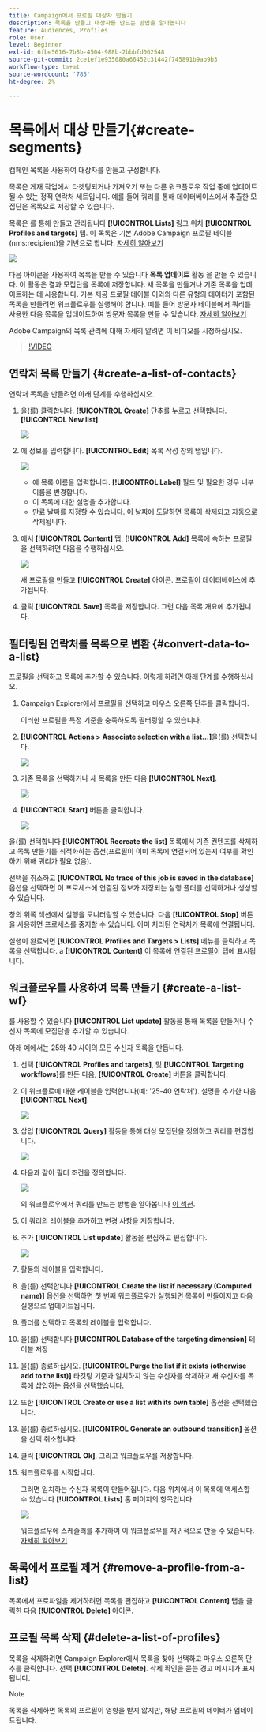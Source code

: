 ```yaml
---
title: Campaign에서 프로필 대상자 만들기
description: 목록을 만들고 대상자를 만드는 방법을 알아봅니다
feature: Audiences, Profiles
role: User
level: Beginner
exl-id: 6fbe5616-7b8b-4504-988b-2bbbfd062548
source-git-commit: 2ce1ef1e935080a66452c31442f745891b9ab9b3
workflow-type: tm+mt
source-wordcount: '785'
ht-degree: 2%

---
```


# 목록에서 대상 만들기{#create-segments}

캠페인 목록을 사용하여 대상자를 만들고 구성합니다.

목록은 게재 작업에서 타겟팅되거나 가져오기 또는 다른 워크플로우 작업 중에 업데이트될 수 있는 정적 연락처 세트입니다. 예를 들어 쿼리를 통해 데이터베이스에서 추출한 모집단은 목록으로 저장할 수 있습니다.

목록은 를 통해 만들고 관리됩니다 **[!UICONTROL Lists]** 링크 위치 **[!UICONTROL Profiles and targets]** 탭. 이 목록은 기본 Adobe Campaign 프로필 테이블(nms:recipient)을 기반으로 합니다. [자세히 알아보기](../dev/datamodel.md#ootb-profiles.md)

![](assets/list-dashboard.png)

다음 아이콘을 사용하여 목록을 만들 수 있습니다 **목록 업데이트** 활동 을 만들 수 있습니다. 이 활동은 결과 모집단을 목록에 저장합니다. 새 목록을 만들거나 기존 목록을 업데이트하는 데 사용합니다. 기본 제공 프로필 테이블 이외의 다른 유형의 데이터가 포함된 목록을 만들려면 워크플로우를 실행해야 합니다. 예를 들어 방문자 테이블에서 쿼리를 사용한 다음 목록을 업데이트하여 방문자 목록을 만들 수 있습니다. [자세히 알아보기](#create-a-list-wf)

Adobe Campaign의 목록 관리에 대해 자세히 알려면 이 비디오를 시청하십시오.

>[!VIDEO](https://video.tv.adobe.com/v/334909?quality=12)


## 연락처 목록 만들기 {#create-a-list-of-contacts}

연락처 목록을 만들려면 아래 단계를 수행하십시오.

1. 을(를) 클릭합니다. **[!UICONTROL Create]** 단추를 누르고 선택합니다. **[!UICONTROL New list]**.

   ![](assets/new-list.png)

1. 에 정보를 입력합니다. **[!UICONTROL Edit]** 목록 작성 창의 탭입니다.

   ![](assets/list-details.png)

   * 에 목록 이름을 입력합니다. **[!UICONTROL Label]** 필드 및 필요한 경우 내부 이름을 변경합니다.
   * 이 목록에 대한 설명을 추가합니다.
   * 만료 날짜를 지정할 수 있습니다. 이 날짜에 도달하면 목록이 삭제되고 자동으로 삭제됩니다.


1. 에서 **[!UICONTROL Content]** 탭, **[!UICONTROL Add]** 목록에 속하는 프로필을 선택하려면 다음을 수행하십시오.

   ![](assets/add-profiles-to-a-list.png)

   새 프로필을 만들고 **[!UICONTROL Create]** 아이콘. 프로필이 데이터베이스에 추가됩니다.

1. 클릭 **[!UICONTROL Save]** 목록을 저장합니다. 그런 다음 목록 개요에 추가됩니다.


## 필터링된 연락처를 목록으로 변환 {#convert-data-to-a-list}

프로필을 선택하고 목록에 추가할 수 있습니다. 이렇게 하려면 아래 단계를 수행하십시오.

1. Campaign Explorer에서 프로필을 선택하고 마우스 오른쪽 단추를 클릭합니다.

   이러한 프로필을 특정 기준을 충족하도록 필터링할 수 있습니다.

1. **[!UICONTROL Actions > Associate selection with a list...]**&#x200B;을(를) 선택합니다.

   ![](assets/add-selection-to-a-list.png)

1. 기존 목록을 선택하거나 새 목록을 만든 다음 **[!UICONTROL Next]**.

   ![](assets/select-the-list.png)

1. **[!UICONTROL Start]** 버튼을 클릭합니다.

   ![](assets/record-a-list.png)

을(를) 선택합니다 **[!UICONTROL Recreate the list]** 목록에서 기존 컨텐츠를 삭제하고 목록 만들기를 최적화하는 옵션(프로필이 이미 목록에 연결되어 있는지 여부를 확인하기 위해 쿼리가 필요 없음).

선택을 취소하고 **[!UICONTROL No trace of this job is saved in the database]** 옵션을 선택하면 이 프로세스에 연결된 정보가 저장되는 실행 폴더를 선택하거나 생성할 수 있습니다.

창의 위쪽 섹션에서 실행을 모니터링할 수 있습니다. 다음 **[!UICONTROL Stop]** 버튼을 사용하면 프로세스를 중지할 수 있습니다. 이미 처리된 연락처가 목록에 연결됩니다.

실행이 완료되면 **[!UICONTROL Profiles and Targets > Lists]** 메뉴를 클릭하고 목록을 선택합니다. a **[!UICONTROL Content]** 이 목록에 연결된 프로필이 탭에 표시됩니다.


## 워크플로우를 사용하여 목록 만들기  {#create-a-list-wf}

를 사용할 수 있습니다 **[!UICONTROL List update]** 활동을 통해 목록을 만들거나 수신자 목록에 모집단을 추가할 수 있습니다.

아래 예에서는 25와 40 사이의 모든 수신자 목록을 만듭니다.

1. 선택 **[!UICONTROL Profiles and targets]**, 및 **[!UICONTROL Targeting workflows]**&#x200B;를 만든 다음, **[!UICONTROL Create]** 버튼을 클릭합니다.
1. 이 워크플로에 대한 레이블을 입력합니다(예: &#39;25-40 연락처&#39;). 설명을 추가한 다음 **[!UICONTROL Next]**.

   ![](assets/targeting-wf-sample.png)

1. 삽입 **[!UICONTROL Query]** 활동을 통해 대상 모집단을 정의하고 쿼리를 편집합니다.

   ![](assets/targeting-wf-edit-query.png)

1. 다음과 같이 필터 조건을 정의합니다.

   ![](assets/targeting-wf-age-filter.png)

   의 워크플로우에서 쿼리를 만드는 방법을 알아봅니다 [이 섹션](https://experienceleague.adobe.com/docs/campaign/automation/workflows/wf-activities/targeting-activities/query.html).

1. 이 쿼리의 레이블을 추가하고 변경 사항을 저장합니다.
1. 추가 **[!UICONTROL List update]** 활동을 편집하고 편집합니다.

   ![](assets/list-update-activity.png)

1. 활동의 레이블을 입력합니다.
1. 을(를) 선택합니다 **[!UICONTROL Create the list if necessary (Computed name)]** 옵션을 선택하면 첫 번째 워크플로우가 실행되면 목록이 만들어지고 다음 실행으로 업데이트됩니다.
1. 폴더를 선택하고 목록의 레이블을 입력합니다.
1. 을(를) 선택합니다 **[!UICONTROL Database of the targeting dimension]** 테이블 저장
1. 을(를) 종료하십시오. **[!UICONTROL Purge the list if it exists (otherwise add to the list)]** 타깃팅 기준과 일치하지 않는 수신자를 삭제하고 새 수신자를 목록에 삽입하는 옵션을 선택했습니다.
1. 또한 **[!UICONTROL Create or use a list with its own table]** 옵션을 선택했습니다.
1. 을(를) 종료하십시오. **[!UICONTROL Generate an outbound transition]** 옵션을 선택 취소합니다.
1. 클릭 **[!UICONTROL Ok]**, 그리고 워크플로우를 저장합니다.
1. 워크플로우를 시작합니다.

   그러면 일치하는 수신자 목록이 만들어집니다. 다음 위치에서 이 목록에 액세스할 수 있습니다 **[!UICONTROL Lists]** 홈 페이지의 항목입니다.

   ![](assets/access-new-list.png)

   워크플로우에 스케줄러를 추가하여 이 워크플로우를 재귀적으로 만들 수 있습니다. [자세히 알아보기](https://experienceleague.adobe.com/docs/campaign/automation/workflows/wf-activities/flow-control-activities/scheduler.html)

## 목록에서 프로필 제거 {#remove-a-profile-from-a-list}

목록에서 프로파일을 제거하려면 목록을 편집하고 **[!UICONTROL Content]** 탭을 클릭한 다음 **[!UICONTROL Delete]** 아이콘.

## 프로필 목록 삭제 {#delete-a-list-of-profiles}

목록을 삭제하려면 Campaign Explorer에서 목록을 찾아 선택하고 마우스 오른쪽 단추를 클릭합니다. 선택 **[!UICONTROL Delete]**. 삭제 확인을 묻는 경고 메시지가 표시됩니다.

>[!NOTE]
>
>목록을 삭제하면 목록의 프로필이 영향을 받지 않지만, 해당 프로필의 데이터가 업데이트됩니다.
